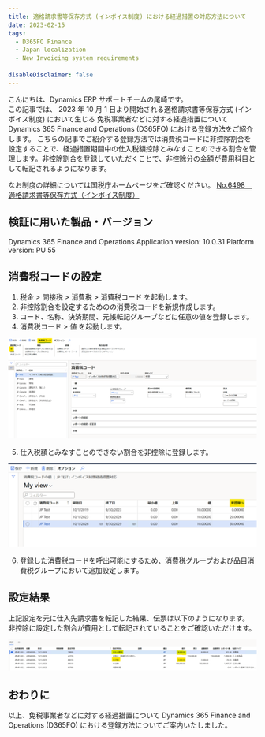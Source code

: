 ```yaml
---
title: 適格請求書等保存方式 (インボイス制度) における経過措置の対応方法について
date: 2023-02-15
tags:
  - D365FO Finance
  - Japan localization
  - New Invoicing system requirements

disableDisclaimer: false
---
```


こんにちは、Dynamics ERP サポートチームの尾崎です。  
この記事では、 2023 年 10 月 1 日より開始される適格請求書等保存方式 (インボイス制度) において生じる
免税事業者などに対する経過措置について Dynamics 365 Finance and Operations (D365FO) における登録方法をご紹介します。
こちらの記事でご紹介する登録方法では消費税コードに非控除割合を設定することで、経過措置期間中の仕入税額控除とみなすことのできる割合を管理します。非控除割合を登録していただくことで、非控除分の金額が費用科目として転記されるようになります。

なお制度の詳細については国税庁ホームページをご確認ください。
[No.6498 適格請求書等保存方式（インボイス制度）](https://www.nta.go.jp/taxes/shiraberu/taxanswer/shohi/6498.htm)

<!-- more -->

## 検証に用いた製品・バージョン
Dynamics 365 Finance and Operations
Application version: 10.0.31
Platform version: PU 55

## 消費税コードの設定
1. 税金 > 間接税 > 消費税 > 消費税コード を起動します。
2. 非控除割合を設定するためのの消費税コードを新規作成します。
3. コード、名称、決済期間、元帳転記グループなどに任意の値を登録します。
4. 消費税コード > 値 を起動します。

![](./new-invoicing-system-requirements-transitional-measures/new-invoicing-system-requirements-transitional-measures1.png)

5. 仕入税額とみなすことのできない割合を非控除に登録します。

![](./new-invoicing-system-requirements-transitional-measures/new-invoicing-system-requirements-transitional-measures2.png)

6. 登録した消費税コードを呼出可能にするため、消費税グループおよび品目消費税グループにおいて追加設定します。

## 設定結果
上記設定を元に仕入先請求書を転記した結果、伝票は以下のようになります。
非控除に設定した割合が費用として転記されていることをご確認いただけます。

![](./new-invoicing-system-requirements-transitional-measures/new-invoicing-system-requirements-transitional-measures3.png)


## おわりに  
以上、免税事業者などに対する経過措置について Dynamics 365 Finance and Operations (D365FO) における登録方法についてご案内いたしました。
